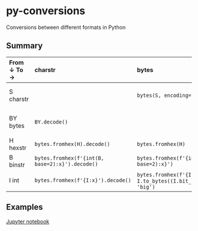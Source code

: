 # py-conversions
Conversions between different formats in Python

## Summary

|From ↓ To →|charstr|bytes|hexstr|binstr|int|
|:----------|:------|:----|:-----|:-----|:--|
|S charstr||`bytes(S, encoding=’utf-8’)`|`bytes(S, encoding=’utf-8’).hex()`|`f"{int(bytes(S, encoding='utf-8').hex(), base=16):b}"`|`int(bytes(S, encoding='utf-8').hex(), base=16)`|
|BY bytes|`BY.decode()`||`BY.hex()`|`f'{int(BY.hex(), base=16):b}'`|`int(BY.hex(), base=16)` OR `int.from_bytes(BY, byteorder='big')`|
|H hexstr|`bytes.fromhex(H).decode()`|`bytes.fromhex(H)`||`f'{int(H, base=16):b}'`|`int(H, base=16)`|
|B binstr|`bytes.fromhex(f'{int(B, base=2):x}').decode()`|`bytes.fromhex(f'{int(B, base=2):x}')`|`f'{int(B, base=2):x}'`||`int(B, base=2)`|
|I int|`bytes.fromhex(f'{I:x}').decode()`|`bytes.fromhex(f'{I:02x}')` OR `I.to_bytes((I.bit_length()+7)//8, 'big')`|`f'{I:x}'`|`f'{I:b}'`||

## Examples
[Jupyter notebook](BinaryHexASCIIetc.ipynb)
